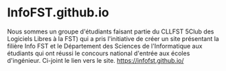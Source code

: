# InfoFST.github.io
Nous sommes un groupe d'étudiants faisant partie du CLLFST 5Club des Logiciels Libres à la FST) qui a pris l'initiative de créer un site présentant la filière Info FST et le Département des Sciences de l'Informatique aux étudiants qui ont réussi le concours national d'entrée aux écoles d'ingénieur.
Ci-joint le lien vers le site.
https://infofst.github.io/